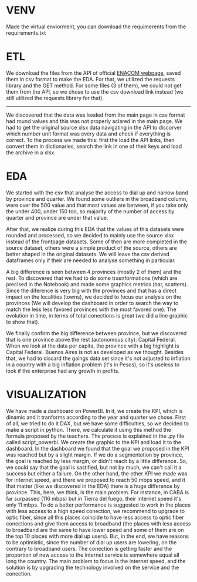# VENV

Made the virtual enviorment, you can download the requimerents from the requirements.txt

# ETL

We download the files from the API of official [ENACOM webpage](https://datosabiertos.enacom.gob.ar/dashboards/20000/acceso-a-internet/), saved them in csv format to make the EDA. For that, we utilized the requests library and the GET method. For some files (3 of them), we could not get them from the API, so we chose to use the csv download link instead (we still utilized the requests library for that).

***

We discovered that the data was loaded from the main page in csv format had round values and this was not properly aclared in the main page. We had to get the original source xlsx data navigating in the API to discorver which number unit format was every data and check if everything is correct. To the process we made this: first the load the API links, then convert them in dictionaries, search the link in one of their keys and load the archive in a xlsx.

# EDA

We started with the csv that analyse the access to dial up and narrow band by province and quarter. We found some outliers in the broadband column, were over the 500 value and that most values are between, if you take only the under 400, under 150 too, so majority of the number of access by quarter and province are under that value.

After that, we realize during this EDA that the values of this datasets were rounded and processed, so we decided to mainly use the source xlsx instead of the frontpage datasets. Some of then are more completed in the source dataset, others were a simple product of the source, others are better shaped in the original datasets. We will leave the csv derived dataframes only if their are needed to analyse something in particular.

A big difference is seen between 4 provinces (mostly 2 of them) and the rest. To discovered that we had to do some trasnformations (which are precised in the Notebook) and made some graphics metrics (bar, scatters). Since the diference is very big with the provinces and that has a direct impact on the localities (towns), we decided to focus our analysis on the provinces (We will develop the dashboard in order to search the way to match the less less favored provinces with the most favored one). The evolution in time, in terms of total conections is great (we did a line graphic to show that).

We finally confirm the big difference between province, but we discovered that is one province above the rest (autonomous city): Capital Federal. When we look at the data per capita, the province with a big highlight is Capital Federal. Buenos Aires is not as developed as we thought. Besides that, we had to discard the gaings data set since it's not adjusted to inflation in a country with a big inflation problem (it's in Pesos), so it's useless to look if the enterprise had any growth in profits.

# VISUALIZATION

We have made a dashboard on PowerBI. In it, we create the KPI, which is dinamic and it tranforms according to the year and quarter we chose. First of all, we tried to do it DAX, but we have some difficulties, so we decided to make a script in python. There, we calculate it using this method the formula proposed by the teachers. The process is explained in the .py file called script_powerbi. We create the graphic to the KPI and load it to the dashboard. In the dashboard we found that the goal we proposed in the KPI was reached but by a slight margin. If we do a segmentation by province, the goal is reached by less margin, or didn't reach by a little difference. So, we could say that the goal is sastified, but not by much, we can't call it a success but either a failure.
On the other hand, the other KPI we made was for internet speed, and there we proposed to reach 50 mbps speed, and it that matter (like we discovered in the EDA) there is a huge difference by province. This, here, we think, is the main problem. For instance, in CABA is far surpassed (116 mbps) but in Tierra del fuego, their internet speed it's only 11 mbps. To do a better performance is suggested to work in the places with less access to a high speed conection, we recommend to upgrade to optic fiber, since all this places coincide to have less access to optic fiber conections and give them access to broadband (the places with less access to broadband are the same to have lower speed and some of them are on the top 10 places with more dial up users).
But, in the end, we have reasons to be optimistic, since the number of dial up users are lowering, on the contrary to broadband users. The conection is getting faster and the proportion of new access to the internet service is somewhere equal all long the country. The main problem to focus is the internet speed, and the solution is by upgrading the technology involved on the service and the conection.